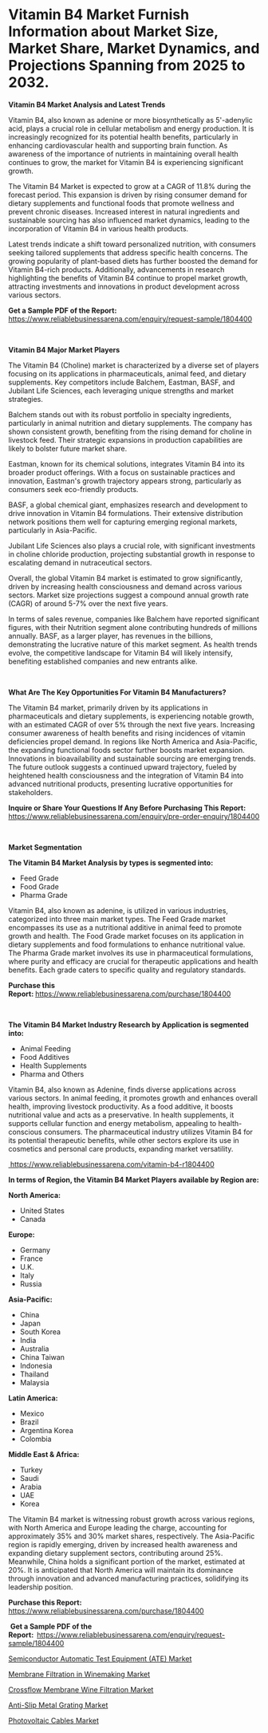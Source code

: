 <p><h1>Vitamin B4 Market Furnish Information about Market Size, Market Share, Market Dynamics, and Projections Spanning from 2025 to 2032.</h1></p><p><strong>Vitamin B4 Market Analysis and Latest Trends</strong></p>
<p><p>Vitamin B4, also known as adenine or more biosynthetically as 5'-adenylic acid, plays a crucial role in cellular metabolism and energy production. It is increasingly recognized for its potential health benefits, particularly in enhancing cardiovascular health and supporting brain function. As awareness of the importance of nutrients in maintaining overall health continues to grow, the market for Vitamin B4 is experiencing significant growth.</p><p>The Vitamin B4 Market is expected to grow at a CAGR of 11.8% during the forecast period. This expansion is driven by rising consumer demand for dietary supplements and functional foods that promote wellness and prevent chronic diseases. Increased interest in natural ingredients and sustainable sourcing has also influenced market dynamics, leading to the incorporation of Vitamin B4 in various health products.</p><p>Latest trends indicate a shift toward personalized nutrition, with consumers seeking tailored supplements that address specific health concerns. The growing popularity of plant-based diets has further boosted the demand for Vitamin B4-rich products. Additionally, advancements in research highlighting the benefits of Vitamin B4 continue to propel market growth, attracting investments and innovations in product development across various sectors.</p></p>
<p><strong>Get a Sample PDF of the Report:&nbsp;</strong> <a href="https://www.reliablebusinessarena.com/enquiry/request-sample/1804400?utm_campaign=3186&utm_medium=2&utm_source=Github&utm_content=ia&utm_term=01042025&utm_id=vitamin-b4">https://www.reliablebusinessarena.com/enquiry/request-sample/1804400</a></p>
<p>&nbsp;</p>
<p><strong>Vitamin B4 Major Market Players</strong></p>
<p><p>The Vitamin B4 (Choline) market is characterized by a diverse set of players focusing on its applications in pharmaceuticals, animal feed, and dietary supplements. Key competitors include Balchem, Eastman, BASF, and Jubilant Life Sciences, each leveraging unique strengths and market strategies.</p><p>Balchem stands out with its robust portfolio in specialty ingredients, particularly in animal nutrition and dietary supplements. The company has shown consistent growth, benefiting from the rising demand for choline in livestock feed. Their strategic expansions in production capabilities are likely to bolster future market share.</p><p>Eastman, known for its chemical solutions, integrates Vitamin B4 into its broader product offerings. With a focus on sustainable practices and innovation, Eastman's growth trajectory appears strong, particularly as consumers seek eco-friendly products. </p><p>BASF, a global chemical giant, emphasizes research and development to drive innovation in Vitamin B4 formulations. Their extensive distribution network positions them well for capturing emerging regional markets, particularly in Asia-Pacific.</p><p>Jubilant Life Sciences also plays a crucial role, with significant investments in choline chloride production, projecting substantial growth in response to escalating demand in nutraceutical sectors. </p><p>Overall, the global Vitamin B4 market is estimated to grow significantly, driven by increasing health consciousness and demand across various sectors. Market size projections suggest a compound annual growth rate (CAGR) of around 5-7% over the next five years.</p><p>In terms of sales revenue, companies like Balchem have reported significant figures, with their Nutrition segment alone contributing hundreds of millions annually. BASF, as a larger player, has revenues in the billions, demonstrating the lucrative nature of this market segment. As health trends evolve, the competitive landscape for Vitamin B4 will likely intensify, benefiting established companies and new entrants alike.</p></p>
<p>&nbsp;</p>
<p><strong>What Are The Key Opportunities For Vitamin B4 Manufacturers?</strong></p>
<p><p>The Vitamin B4 market, primarily driven by its applications in pharmaceuticals and dietary supplements, is experiencing notable growth, with an estimated CAGR of over 5% through the next five years. Increasing consumer awareness of health benefits and rising incidences of vitamin deficiencies propel demand. In regions like North America and Asia-Pacific, the expanding functional foods sector further boosts market expansion. Innovations in bioavailability and sustainable sourcing are emerging trends. The future outlook suggests a continued upward trajectory, fueled by heightened health consciousness and the integration of Vitamin B4 into advanced nutritional products, presenting lucrative opportunities for stakeholders.</p></p>
<p><strong>Inquire or Share Your Questions If Any Before Purchasing This Report:</strong> <a href="https://www.reliablebusinessarena.com/enquiry/pre-order-enquiry/1804400?utm_campaign=3186&utm_medium=2&utm_source=Github&utm_content=ia&utm_term=01042025&utm_id=vitamin-b4">https://www.reliablebusinessarena.com/enquiry/pre-order-enquiry/1804400</a></p>
<p>&nbsp;</p>
<p><strong>Market Segmentation</strong></p>
<p><strong>The Vitamin B4 Market Analysis by types is segmented into:</strong></p>
<p><ul><li>Feed Grade</li><li>Food Grade</li><li>Pharma Grade</li></ul></p>
<p><p>Vitamin B4, also known as adenine, is utilized in various industries, categorized into three main market types. The Feed Grade market encompasses its use as a nutritional additive in animal feed to promote growth and health. The Food Grade market focuses on its application in dietary supplements and food formulations to enhance nutritional value. The Pharma Grade market involves its use in pharmaceutical formulations, where purity and efficacy are crucial for therapeutic applications and health benefits. Each grade caters to specific quality and regulatory standards.</p></p>
<p><strong>Purchase this Report:&nbsp;</strong><a href="https://www.reliablebusinessarena.com/purchase/1804400?utm_campaign=3186&utm_medium=2&utm_source=Github&utm_content=ia&utm_term=01042025&utm_id=vitamin-b4">https://www.reliablebusinessarena.com/purchase/1804400</a></p>
<p>&nbsp;</p>
<p><strong>The Vitamin B4 Market Industry Research by Application is segmented into:</strong></p>
<p><ul><li>Animal Feeding</li><li>Food Additives</li><li>Health Supplements</li><li>Pharma and Others</li></ul></p>
<p><p>Vitamin B4, also known as Adenine, finds diverse applications across various sectors. In animal feeding, it promotes growth and enhances overall health, improving livestock productivity. As a food additive, it boosts nutritional value and acts as a preservative. In health supplements, it supports cellular function and energy metabolism, appealing to health-conscious consumers. The pharmaceutical industry utilizes Vitamin B4 for its potential therapeutic benefits, while other sectors explore its use in cosmetics and personal care products, expanding market versatility.</p></p>
<p><a href="https://www.reliablebusinessarena.com/vitamin-b4-r1804400?utm_campaign=3186&utm_medium=2&utm_source=Github&utm_content=ia&utm_term=01042025&utm_id=vitamin-b4">&nbsp;https://www.reliablebusinessarena.com/vitamin-b4-r1804400</a></p>
<p><strong>In terms of Region, the Vitamin B4 Market Players available by Region are:</strong></p>
<p>
    <p> <strong> North America: </strong>
        <ul>
            <li>United States</li>
            <li>Canada</li>
        </ul>
        </p> 
    <p> <strong> Europe: </strong>
        <ul>
            <li>Germany</li>
            <li>France</li>
            <li>U.K.</li>
            <li>Italy</li>
            <li>Russia</li>
        </ul>
        </p> 
    <p> <strong> Asia-Pacific: </strong>
        <ul>
            <li>China</li>
            <li>Japan</li>
            <li>South Korea</li>
            <li>India</li>
            <li>Australia</li>
            <li>China Taiwan</li>
            <li>Indonesia</li>
            <li>Thailand</li>
            <li>Malaysia</li>
        </ul>
        </p> 
    <p> <strong> Latin America: </strong>
        <ul>
            <li>Mexico</li>
            <li>Brazil</li>
            <li>Argentina Korea</li>
            <li>Colombia</li>
        </ul>
        </p> 
    <p> <strong> Middle East & Africa: </strong>
        <ul>
            <li>Turkey</li>
            <li>Saudi</li>
            <li>Arabia</li>
            <li>UAE</li>
            <li>Korea</li>
        </ul>
    </p>
    </p>
<p><p>The Vitamin B4 market is witnessing robust growth across various regions, with North America and Europe leading the charge, accounting for approximately 35% and 30% market shares, respectively. The Asia-Pacific region is rapidly emerging, driven by increased health awareness and expanding dietary supplement sectors, contributing around 25%. Meanwhile, China holds a significant portion of the market, estimated at 20%. It is anticipated that North America will maintain its dominance through innovation and advanced manufacturing practices, solidifying its leadership position.</p></p>
<p><strong>Purchase this Report: </strong><a href="https://www.reliablebusinessarena.com/purchase/1804400?utm_campaign=3186&utm_medium=2&utm_source=Github&utm_content=ia&utm_term=01042025&utm_id=vitamin-b4">https://www.reliablebusinessarena.com/purchase/1804400</a></p>
<p>&nbsp;<strong>Get a Sample PDF of the Report:&nbsp;&nbsp;</strong><a href="https://www.reliablebusinessarena.com/enquiry/request-sample/1804400?utm_campaign=3186&utm_medium=2&utm_source=Github&utm_content=ia&utm_term=01042025&utm_id=vitamin-b4">https://www.reliablebusinessarena.com/enquiry/request-sample/1804400</a></p>
<p><strong></strong></p>
<p><p><a href="https://www.linkedin.com/pulse/thorough-examination-global-semiconductor-automatic-test-g93we?utm_campaign=3186&utm_medium=2&utm_source=Github&utm_content=ia&utm_term=01042025&utm_id=vitamin-b4">Semiconductor Automatic Test Equipment (ATE) Market</a></p><p><a href="https://www.linkedin.com/pulse/detailed-membrane-filtration-winemaking-market-report-2025-2032-e0ile?utm_campaign=3186&utm_medium=2&utm_source=Github&utm_content=ia&utm_term=01042025&utm_id=vitamin-b4">Membrane Filtration in Winemaking Market</a></p><p><a href="https://www.linkedin.com/pulse/crossflow-membrane-wine-filtration-market-share-revenue-gxyve?utm_campaign=3186&utm_medium=2&utm_source=Github&utm_content=ia&utm_term=01042025&utm_id=vitamin-b4">Crossflow Membrane Wine Filtration Market</a></p><p><a href="https://www.linkedin.com/pulse/market-growth-anti-slip-metal-grating-sector-2025-2032-emerging-ud4xe?utm_campaign=3186&utm_medium=2&utm_source=Github&utm_content=ia&utm_term=01042025&utm_id=vitamin-b4">Anti-Slip Metal Grating Market</a></p><p><a href="https://github.com/rrosasdaunas/Market-Research-Report-List-1/blob/main/photovoltaic-cables-market.md?utm_campaign=3186&utm_medium=2&utm_source=Github&utm_content=ia&utm_term=01042025&utm_id=vitamin-b4">Photovoltaic Cables Market</a></p></p>